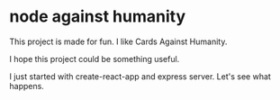 # node against humanity

This project is made for fun. I like Cards Against Humanity.

I hope this project could be something useful.

I just started with create-react-app and express server. Let's see what happens.
